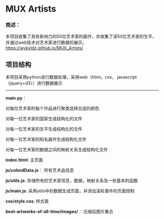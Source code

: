 # MUX Artists

### 简述：

本项目收集了具有影响力的50位艺术家的画作，并收集了该50位艺术家的生平，并通过web技术对艺术家进行数据的展示。https://wykxldz.github.io/MUX_Artists/

## 项目结构

本项目采用python进行数据处理，采用web（html，css， javascript（jquery+d3））进行数据展示



------

**main.py**：

对每位艺术家的每个作品进行聚类选择合适的颜色

对每一位艺术家的国家生成结构化的文件

对每一位艺术家的生平生成结构化的文件

对每一位艺术家的知名画作生成结构化文件

对每一位艺术家的数据之间的映射关系生成结构化文件



**index.html**:
主页面

**js/colordData.js**：
所有艺术品信息

**js/utils.js**:
存储所有的艺术家信息，数据，映射关系及一些基本的函数

**js/main.js**:
采用utils中的数据生成页面，并添加滚轮事件的页面控制

**css/style.css**:
样式表

**best-artworks-of-all-time/images/**：
压缩后图片集合
